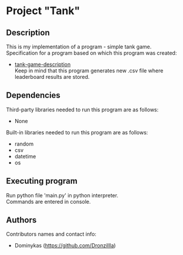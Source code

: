 # Project "Tank"

## Description

This is my implementation of a program - simple tank game.  
Specification for a program based on which this program was created:
* [tank-game-description](https://github.com/Dronzillla/tank/blob/main/tank-game-description.md)  
Keep in mind that this program generates new .csv file where leaderboard results are stored. 

## Dependencies

Third-party libraries needed to run this program are as follows: 
* None

Built-in libraries needed to run this program are as follows:
* random
* csv
* datetime
* os

## Executing program

Run python file 'main.py' in python interpreter.  
Commands are entered in console.

## Authors

Contributors names and contact info:
* Dominykas (https://github.com/Dronzillla)